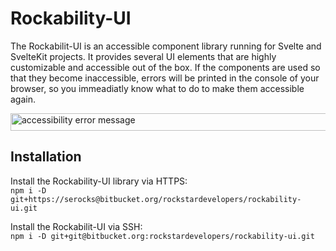 # Rockability-UI

The Rockabilit-UI is an accessible component library running for Svelte and SvelteKit projects. It provides several UI elements that are highly customizable and accessible out of the box. If the components are used so that they become inaccessible, errors will be printed in the console of your browser, so you immeadiatly know what to do to make them accessible again.

<img src="./static/images/accessibilityError.png" alt="accessibility error message" height="28" width="818"/>

## Installation

Install the Rockability-UI library via HTTPS:<br/>
`npm i -D git+https://serocks@bitbucket.org/rockstardevelopers/rockability-ui.git`

Install the Rockabilit-UI via SSH: <br/>
`npm i -D git+git@bitbucket.org:rockstardevelopers/rockability-ui.git`
